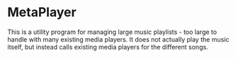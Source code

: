# MetaPlayer
This is a utility program for managing large music playlists - too large to handle with many existing media players. It does not actually play the music itself, but instead calls existing media players for the different songs.
